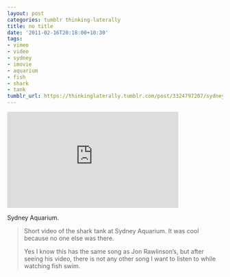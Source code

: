 ```yaml
---
layout: post
categories: tumblr thinking-laterally
title: no title
date: '2011-02-16T20:18:00+10:30'
tags:
- vimeo
- video
- sydney
- imovie
- aquarium
- fish
- shark
- tank
tumblr_url: https://thinkinglaterally.tumblr.com/post/3324797207/sydney-aquarium-short-video-of-the-shark-tank
---
```

<iframe src="https://player.vimeo.com/video/19475122?title=0&amp;byline=0&amp;portrait=0&amp;app_id=122963" width="400" height="225" frameborder="0" allow="autoplay; fullscreen" allowfullscreen title="Sydney Aquarium"></iframe>  

Sydney Aquarium.

> Short video of the shark tank at Sydney Aquarium. It was cool because no one else was there.  
>   
> Yes I know this has the same song as Jon Rawlinson’s, but after seeing his video, there is not any other song I want to listen to while watching fish swim.

